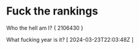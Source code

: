 # Fuck the rankings

Who the hell am I?
{ 2106430 }

What fucking year is it?
[ 2024-03-23T22:03:48Z ]
